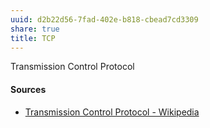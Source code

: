 ```yaml
---
uuid: d2b22d56-7fad-402e-b818-cbead7cd3309
share: true
title: TCP
---
```

Transmission Control Protocol

#### Sources

* [Transmission Control Protocol - Wikipedia](https://en.wikipedia.org/wiki/Transmission_Control_Protocol)